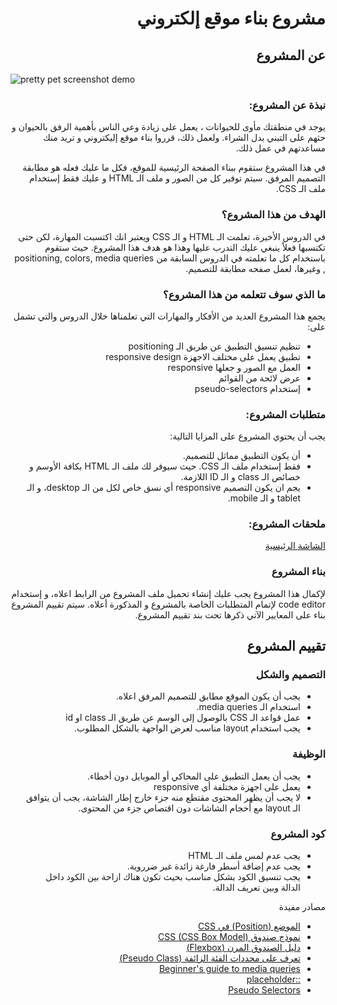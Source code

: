 <h1 dir="rtl"> مشروع بناء موقع إلكتروني</h1>

<h2 dir="rtl"> عن المشروع</h2>

<img src="https://github.com/barmej/Fullstack-Project-1/blob/master/images/demo.png" alt="pretty pet screenshot demo" />

<h3 dir="rtl"> نبذة عن المشروع:</h3>

 <div dir="rtl">
يوجد في منطقتك مأوى للحيوانات ، يعمل على زيادة وعي الناس بأهمية الرفق بالحيوان و حثهم على التبني بدل الشراء. ولعمل ذلك، قرروا بناء موقع إليكتروني و تريد منك مساعدتهم في عمل ذلك.

في هذا المشروع ستقوم ببناء الصفحة الرئيسية للموقع، فكل ما عليك فعله هو مطابقة التصميم المرفق. سيتم توفير كل من الصور و ملف الـ HTML و عليك فقط إستخدام ملف الـ CSS.
</div>

<h3 dir="rtl"> الهدف من هذا المشروع؟</h3>

 <div dir="rtl">
في الدروس الأخيرة، تعلمت الـ HTML و الـ CSS ويعتبر انك اكتسبت المهارة، لكن حتى تكتسبها فعلاً ينبغي عليك التدرب عليها وهذا هو هدف هذا المشروع. حيث ستقوم باستخدام كل ما تعلمته في الدروس السابقة من positioning, colors, media queries , وغيرها، لعمل صفحه مطابقة للتصميم.
</div>

<h3 dir="rtl"> ما الذي سوف تتعلمه من هذا المشروع؟</h3>

 <div dir="rtl">
يجمع هذا المشروع العديد من الأفكار والمهارات التي تعلمناها خلال الدروس والتي تشمل على:
</div>
<div dir="rtl">
  <ul>
    <li> تنظيم تنسيق التطبيق عن طريق الـ positioning</li>
    <li> تطبيق يعمل على مختلف الاجهزة  responsive design</li>
    <li> العمل مع الصور و جعلها responsive</li>
    <li> عرض لائحة من القوائم</li>
    <li> إستخدام pseudo-selectors</li>
</ul>
</div>

<h3 dir="rtl"> متطلبات المشروع:</h3>

 <div dir="rtl">
يجب أن يحتوي المشروع على المزايا التالية:
</div>
<div dir="rtl">
  <ul>
    <li> أن يكون التطبيق مماثل للتصميم.</li>
    <li> فقط إستخدام ملف الـ CSS. حيث سيوفر لك ملف الـ HTML بكافة الأوسم و خصائص الـ class و الـ ID اللازمة.</li>
    <li> يجم ان يكون التصميم responsive أي نسق خاص لكل من الـ desktop، و الـ tablet و الـ mobile.</li>
  </ul>
</div>

<h3 dir="rtl">  ملحقات المشروع:</h3>

 <div dir="rtl">

[الشاشة الرئيسية](https://www.figma.com/proto/AzoQ6Us4EtXH2LC5US1zzd/PrettyPets?node-id=1%3A2&viewport=607%2C1415%2C0.6736299991607666&scaling=min-zoom)
</div>

<h3 dir="rtl"> بناء المشروع</h3>

 <div dir="rtl">
لإكمال هذا المشروع يجب عليك إنشاء تحميل ملف المشروع من الرابط اعلاه، و إستخدام code editor لإتمام المتطلبات الخاصة بالمشروع و المذكورة أعلاه.
سيتم تقييم المشروع بناء على المعايير الآتي ذكرها تحت بند تقييم المشروع.
</div>

<h2 dir="rtl"> تقييم المشروع</h2>

<h3 dir="rtl"> التصميم والشكل</h3>

<div dir="rtl">
  <ul>
    <li> يجب أن يكون الموقع مطابق للتصميم المرفق اعلاه.</li>
    <li> استخدام الـ media queries.</li>
    <li> عمل قواعد الـ CSS بالوصول إلى الوسم عن طريق الـ class او id</li>
    <li> يجب استخدام layout مناسب لعرض الواجهة بالشكل المطلوب.</li>
  </ul>
</div>

<h3 dir="rtl"> الوظيفة</h3>

<div dir="rtl">
  <ul>
    <li> يجب أن يعمل التطبيق على المحاكي أو الموبايل دون أخطاء.</li>
    <li> يعمل على اجهزة مختلفة أي responsive</li>
    <li> لا يجب أن يظهر المحتوى مقتطع منه جزء خارج إطار الشاشة، يجب أن يتوافق الـ layout مع أحجام الشاشات دون اقتصاص جزء من المحتوى.</li>
  </ul>
</div>

<h3 dir="rtl"> كود المشروع</h3>

<div dir="rtl">
  <ul>
    <li> يجب عدم لمس ملف الـ HTML</li>
    <li> يجب عدم إضافة أسطر فارغة زائدة غير ضرروية.</li>
    <li> يجب تنسيق الكود بشكل مناسب بحيث تكون هناك ازاحة بين الكود داخل الدالة وبين تعريف الدالة.</li>
  </ul>
</div>

<div dir="rtl">
<p dir="rtl">مصادر مفيدة</p>
  <ul>
    <li>
    <a href="https://blog.barmej.com/2019/10/31/%D8%A7%D9%84%D9%85%D9%88%D8%B6%D8%B9-position-%D9%81%D9%8A-css/">الموضع (Position) في CSS</a>
    </li>
     <li>
    <a href="https://blog.barmej.com/2019/10/31/%D9%86%D9%85%D9%88%D8%B0%D8%AC-%D8%B5%D9%86%D8%AF%D9%88%D9%82-css-css-box-model/">نموذج صندوق CSS (CSS Box Model)</a>
    </li>
     <li>
    <a href="https://blog.barmej.com/2019/10/03/%D8%AF%D9%84%D9%8A%D9%84-%D8%A7%D9%84%D8%B5%D9%86%D8%AF%D9%88%D9%82-%D8%A7%D9%84%D9%85%D8%B1%D9%86-flexbox/">دليل الصندوق المرن (Flexbox)</a>
    </li>
     <li>
    <a href="https://blog.barmej.com/2019/09/26/%D8%AA%D8%B9%D8%B1%D9%81-%D8%B9%D9%84%D9%89-%D9%85%D8%AD%D8%AF%D8%AF%D8%A7%D8%AA-%D8%A7%D9%84%D9%81%D8%A6%D8%A9-%D8%A7%D9%84%D8%B2%D8%A7%D8%A6%D9%81%D8%A9-pseudo-class/">تعرف على محددات الفئة الزائفة (Pseudo Class)</a>
    </li>
     <li>
    <a href="https://developer.mozilla.org/en-US/docs/Learn/CSS/CSS_layout/Media_queries">Beginner's guide to media queries</a>
    </li>
     <li>
    <a href="https://css-tricks.com/almanac/selectors/p/placeholder/">::placeholder</a>
    </li>
     <li>
    <a href="https://www.geeksforgeeks.org/css-pseudo-classes/">Pseudo Selectors</a>
    </li>
  </ul>
</div>

